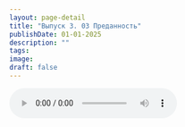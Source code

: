 ```yaml
---
layout: page-detail
title: "Выпуск 3. 03 Преданность"
publishDate: 01-01-2025
description: ""
tags:
image:
draft: false
---
```


<audio title=" - Выпуск 3. 03 Преданность.mp3" src="https://filer-api.advayta.org/v1.0/public/files/72738" controls=""></audio>

  
